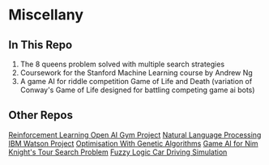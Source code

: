 # Miscellany

## In This Repo
1. The 8 queens problem solved with multiple search strategies
1. Coursework for the Stanford Machine Learning course by Andrew Ng
1. A game AI for riddle competition Game of Life and Death (variation of Conway's Game of Life designed for battling competing game ai bots)

## Other Repos
[Reinforcement Learning Open AI Gym Project](https://github.com/PhilipCastiglione/SIT215_Project)
[Natural Language Processing IBM Watson Project](https://github.com/PhilipCastiglione/SIT205_Watson)
[Optimisation With Genetic Algorithms](https://github.com/PhilipCastiglione/SIT215_PBL4)
[Game AI for Nim](https://github.com/PhilipCastiglione/SIT215_PBL3)
[Knight's Tour Search Problem](https://github.com/PhilipCastiglione/SIT215_PBL2)
[Fuzzy Logic Car Driving Simulation](https://github.com/PhilipCastiglione/SIT215)
